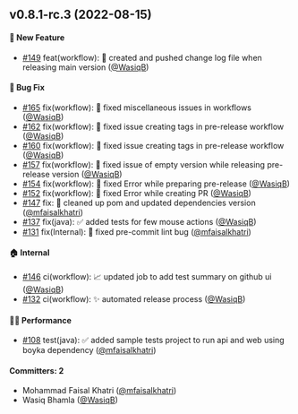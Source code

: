 
## v0.8.1-rc.3 (2022-08-15)

#### :rocket: New Feature
* [#149](https://github.com/WasiqBhamla/boyka-framework/pull/149) feat(workflow): :construction_worker: created and pushed change log file when releasing main version ([@WasiqB](https://github.com/WasiqB))

#### :bug: Bug Fix
* [#165](https://github.com/WasiqBhamla/boyka-framework/pull/165) fix(workflow): :bug: fixed miscellaneous issues in workflows ([@WasiqB](https://github.com/WasiqB))
* [#162](https://github.com/WasiqBhamla/boyka-framework/pull/162) fix(workflow): 🐛 fixed issue creating tags in pre-release workflow ([@WasiqB](https://github.com/WasiqB))
* [#160](https://github.com/WasiqBhamla/boyka-framework/pull/160) fix(workflow): :bug: fixed issue creating tags in pre-release workflow ([@WasiqB](https://github.com/WasiqB))
* [#157](https://github.com/WasiqBhamla/boyka-framework/pull/157) fix(workflow): :bug: fixed issue of empty version while releasing pre-release version ([@WasiqB](https://github.com/WasiqB))
* [#154](https://github.com/WasiqBhamla/boyka-framework/pull/154) fix(workflow): :bug: fixed Error while preparing pre-release ([@WasiqB](https://github.com/WasiqB))
* [#152](https://github.com/WasiqBhamla/boyka-framework/pull/152) fix(workflow): :bug: fixed Error while creating PR ([@WasiqB](https://github.com/WasiqB))
* [#147](https://github.com/WasiqBhamla/boyka-framework/pull/147) fix: :bug: cleaned up pom and updated dependencies version ([@mfaisalkhatri](https://github.com/mfaisalkhatri))
* [#137](https://github.com/WasiqBhamla/boyka-framework/pull/137) fix(java): :white_check_mark: added tests for few mouse actions ([@WasiqB](https://github.com/WasiqB))
* [#131](https://github.com/WasiqBhamla/boyka-framework/pull/131) fix(Internal): :bug: fixed pre-commit lint bug ([@mfaisalkhatri](https://github.com/mfaisalkhatri))

#### :house: Internal
* [#146](https://github.com/WasiqBhamla/boyka-framework/pull/146) ci(workflow): 📈 updated job to add test summary on github ui ([@WasiqB](https://github.com/WasiqB))
* [#132](https://github.com/WasiqBhamla/boyka-framework/pull/132) ci(workflow): :sparkles: automated release process ([@WasiqB](https://github.com/WasiqB))

#### :running_woman: Performance
* [#108](https://github.com/WasiqBhamla/boyka-framework/pull/108) test(java): :white_check_mark: added sample tests project to run api and web using boyka dependency ([@mfaisalkhatri](https://github.com/mfaisalkhatri))

#### Committers: 2
- Mohammad Faisal Khatri ([@mfaisalkhatri](https://github.com/mfaisalkhatri))
- Wasiq Bhamla ([@WasiqB](https://github.com/WasiqB))
